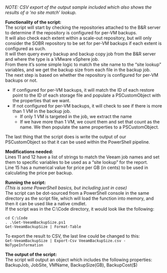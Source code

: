 *NOTE: CSV export of the output sample included which also shows the results of a ‘no site match’ lookup.*

**Functionality of the script:**  
The script will start by checking the repositories attached to the B&R server to determine if the repository is configured for per-VM backups.  
It will also check each extent within a scale-out repository, but will only consider the SOBR repository to be set for per-VM backups if each extent is configured as such.  
It will then query every backup and backup copy job from the B&R server and where the type is a VMware vSphere job.  
From there it’s some simple logic to match the site name to the “site lookup” variables, and we get the backup size from each file in the backup job.  
The next step is based on whether the repository is configured for per-VM backups or not.  
- If configured for per-VM backups, it will match the ID of each restore point to the ID of each storage file and populate a PSCustomObject with the properties that we want.  
- If not configured for per-VM backups, it will check to see if there is more than 1 VM in the backup job.  
    * If only 1 VM is targeted in the job, we extract the name  
    * If we have more than 1 VM, we count them and set that count as the name.  We then populate the same properties to a PSCustomObject.  

The last thing that the script does is write the output of our PSCustomObject so that it can be used within the PowerShell pipeline.  

**Modifications needed:**  
Lines 11 and 12 have a list of strings to match the Veeam job names and set them to specific variables to be used as a “site lookup” for the report.  
Line 15 has a numerical value for price per GB (in cents) to be used in calculating the price per backup.  

**Running the script:**  
*(This is some PowerShell basics, but including just in case)*  
The script can be dot-sourced from a PowerShell console in the same directory as the script file, which will load the function into memory, and then it can be used like a native cmdlet.  
If the script was in the C:\Code directory, it would look like the following:  

`cd C:\Code`  
`. .\Get-VeeamBackupSize.ps1  `  
`Get-VeeamBackupSize | Format-Table  `  

To export the result to CSV, the last line could be changed to this:  
`Get-VeeamBackupSize | Export-Csv VeeamBackupSize.csv -NoTypeInformation`


**The output of the script:**  
The script will output an object which includes the following properties:  BackupJob, JobSite, VMName, BackupSize(GB), BackupCost($)

